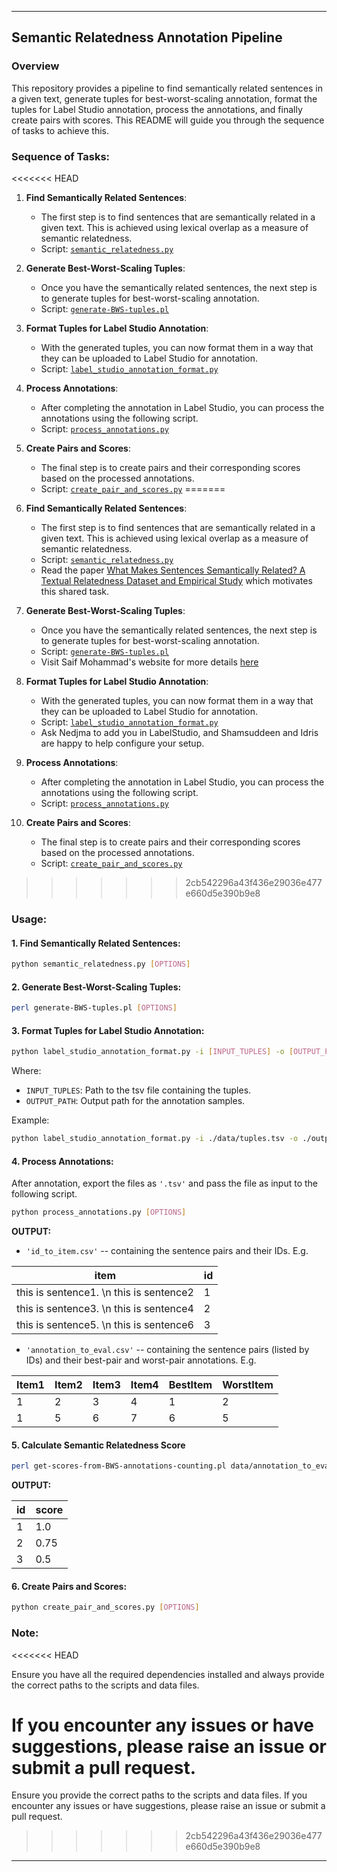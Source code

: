 ------------------------------------------------------------------------

## Semantic Relatedness Annotation Pipeline

### Overview

This repository provides a pipeline to find semantically related sentences in a given text, generate tuples for best-worst-scaling annotation, format the tuples for Label Studio annotation, process the annotations, and finally create pairs with scores. This README will guide you through the sequence of tasks to achieve this.

### Sequence of Tasks:

<<<<<<< HEAD
1.  **Find Semantically Related Sentences**:
    -   The first step is to find sentences that are semantically related in a given text. This is achieved using lexical overlap as a measure of semantic relatedness.
    -   Script: [`semantic_relatedness.py`](https://github.com/shmuhammadd/semantic_relatedness/blob/main/scripts/semantic_relatedness.py)
2.  **Generate Best-Worst-Scaling Tuples**:
    -   Once you have the semantically related sentences, the next step is to generate tuples for best-worst-scaling annotation.
    -   Script: [`generate-BWS-tuples.pl`](https://github.com/shmuhammadd/labelstudio-semrel-pipeline/blob/main/Best-Worst-Scaling-Scripts/generate-BWS-tuples.pl)
3.  **Format Tuples for Label Studio Annotation**:
    -   With the generated tuples, you can now format them in a way that they can be uploaded to Label Studio for annotation.
    -   Script: [`label_studio_annotation_format.py`](https://github.com/shmuhammadd/labelstudio-semrel-pipeline/blob/main/scripts/label_studio_annotation_format.py)
4.  **Process Annotations**:
    -   After completing the annotation in Label Studio, you can process the annotations using the following script.
    -   Script: [`process_annotations.py`](https://github.com/shmuhammadd/labelstudio-semrel-pipeline/blob/main/scripts/process_annotations.py)
5.  **Create Pairs and Scores**:
    -   The final step is to create pairs and their corresponding scores based on the processed annotations.
    -   Script: [`create_pair_and_scores.py`](https://github.com/shmuhammadd/labelstudio-semrel-pipeline/blob/main/scripts/create_pair_and%20scores.py)
=======
1. **Find Semantically Related Sentences**: 
   - The first step is to find sentences that are semantically related in a given text. This is achieved using lexical overlap as a measure of semantic relatedness.
   - Script: [`semantic_relatedness.py`](https://github.com/shmuhammadd/semantic_relatedness/blob/main/scripts/semantic_relatedness.py)
   - Read the paper [What Makes Sentences Semantically Related? A Textual Relatedness Dataset and Empirical Study](https://arxiv.org/pdf/2110.04845.pdf) which motivates this shared task.

2. **Generate Best-Worst-Scaling Tuples**: 
   - Once you have the semantically related sentences, the next step is to generate tuples for best-worst-scaling annotation.
   - Script: [`generate-BWS-tuples.pl`](https://github.com/shmuhammadd/labelstudio-semrel-pipeline/blob/main/Best-Worst-Scaling-Scripts/generate-BWS-tuples.pl)
   - Visit Saif Mohammad's website for more details [here](https://www.saifmohammad.com/WebPages/BestWorst.html)

3. **Format Tuples for Label Studio Annotation**: 
   - With the generated tuples, you can now format them in a way that they can be uploaded to Label Studio for annotation.
   - Script: [`label_studio_annotation_format.py`](https://github.com/shmuhammadd/labelstudio-semrel-pipeline/blob/main/scripts/label_studio_annotation_format.py)
   - Ask Nedjma to add you in LabelStudio, and Shamsuddeen and Idris are happy to help configure your setup. 

4. **Process Annotations**: 
   - After completing the annotation in Label Studio, you can process the annotations using the following script.
   - Script: [`process_annotations.py`](https://github.com/shmuhammadd/labelstudio-semrel-pipeline/blob/main/scripts/process_annotations.py)

5. **Create Pairs and Scores**: 
   - The final step is to create pairs and their corresponding scores based on the processed annotations.
   - Script: [`create_pair_and_scores.py`](https://github.com/shmuhammadd/labelstudio-semrel-pipeline/blob/main/scripts/create_pair_and%20scores.py)
>>>>>>> 2cb542296a43f436e29036e477e660d5e390b9e8

### Usage:

#### 1. Find Semantically Related Sentences:

``` bash
python semantic_relatedness.py [OPTIONS]
```

#### 2. Generate Best-Worst-Scaling Tuples:

``` bash
perl generate-BWS-tuples.pl [OPTIONS]
```

#### 3. Format Tuples for Label Studio Annotation:

``` bash
python label_studio_annotation_format.py -i [INPUT_TUPLES] -o [OUTPUT_PATH]
```

Where: 
- `INPUT_TUPLES`: Path to the tsv file containing the tuples. 
- `OUTPUT_PATH`: Output path for the annotation samples.

Example:

``` bash
python label_studio_annotation_format.py -i ./data/tuples.tsv -o ./output/
```

#### 4. Process Annotations:

After annotation, export the files as `'.tsv'` and pass the file as input to the following script.

``` bash
python process_annotations.py [OPTIONS]
```

**OUTPUT:**

-   `'id_to_item.csv'` -- containing the sentence pairs and their IDs. E.g.

| item                                     | id  |
|------------------------------------------|-----|
| this is sentence1. \\n this is sentence2 | 1   |
| this is sentence3. \\n this is sentence4 | 2   |
| this is sentence5. \\n this is sentence6 | 3   |

-   `'annotation_to_eval.csv'` -- containing the sentence pairs (listed by IDs) and their best-pair and worst-pair annotations. E.g.

| Item1 | Item2 | Item3 | Item4 | BestItem | WorstItem |
|-------|-------|-------|-------|----------|-----------|
| 1     | 2     | 3     | 4     | 1        | 2         |
| 1     | 5     | 6     | 7     | 6        | 5         |

#### 5. Calculate Semantic Relatedness Score

``` bash
perl get-scores-from-BWS-annotations-counting.pl data/annotation_to_eval.csv data
```

**OUTPUT:**

| id  | score |
|-----|-------|
| 1   | 1.0   |
| 2   | 0.75  |
| 3   | 0.5   |

#### 6. Create Pairs and Scores:

``` bash
python create_pair_and_scores.py [OPTIONS]
```

### Note:
<<<<<<< HEAD

Ensure you have all the required dependencies installed and always provide the correct paths to the scripts and data files.

If you encounter any issues or have suggestions, please raise an issue or submit a pull request.
=======
Ensure you provide the correct paths to the scripts and data files. If you encounter any issues or have suggestions, please raise an issue or submit a pull request.
>>>>>>> 2cb542296a43f436e29036e477e660d5e390b9e8

------------------------------------------------------------------------